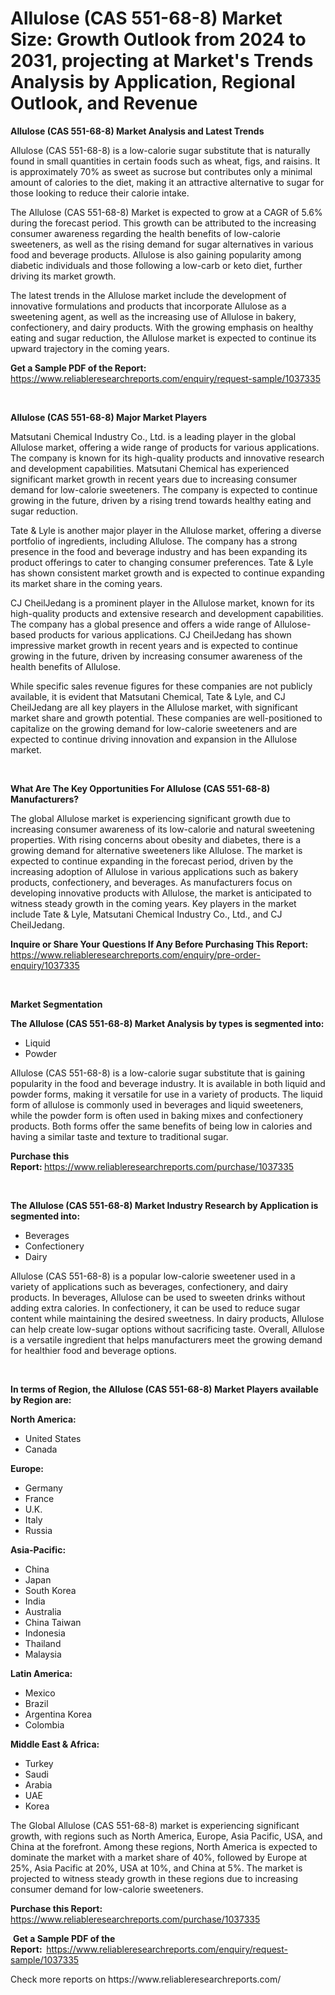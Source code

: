 <p><h1>Allulose (CAS 551-68-8) Market Size: Growth Outlook from 2024 to 2031, projecting at Market's Trends Analysis by Application, Regional Outlook, and Revenue</h1></p><p><strong>Allulose (CAS 551-68-8) Market Analysis and Latest Trends</strong></p>
<p><p>Allulose (CAS 551-68-8) is a low-calorie sugar substitute that is naturally found in small quantities in certain foods such as wheat, figs, and raisins. It is approximately 70% as sweet as sucrose but contributes only a minimal amount of calories to the diet, making it an attractive alternative to sugar for those looking to reduce their calorie intake.</p><p>The Allulose (CAS 551-68-8) Market is expected to grow at a CAGR of 5.6% during the forecast period. This growth can be attributed to the increasing consumer awareness regarding the health benefits of low-calorie sweeteners, as well as the rising demand for sugar alternatives in various food and beverage products. Allulose is also gaining popularity among diabetic individuals and those following a low-carb or keto diet, further driving its market growth.</p><p>The latest trends in the Allulose market include the development of innovative formulations and products that incorporate Allulose as a sweetening agent, as well as the increasing use of Allulose in bakery, confectionery, and dairy products. With the growing emphasis on healthy eating and sugar reduction, the Allulose market is expected to continue its upward trajectory in the coming years.</p></p>
<p><strong>Get a Sample PDF of the Report:&nbsp;</strong> <a href="https://www.reliableresearchreports.com/enquiry/request-sample/1037335">https://www.reliableresearchreports.com/enquiry/request-sample/1037335</a></p>
<p>&nbsp;</p>
<p><strong>Allulose (CAS 551-68-8) Major Market Players</strong></p>
<p><p>Matsutani Chemical Industry Co., Ltd. is a leading player in the global Allulose market, offering a wide range of products for various applications. The company is known for its high-quality products and innovative research and development capabilities. Matsutani Chemical has experienced significant market growth in recent years due to increasing consumer demand for low-calorie sweeteners. The company is expected to continue growing in the future, driven by a rising trend towards healthy eating and sugar reduction.</p><p>Tate & Lyle is another major player in the Allulose market, offering a diverse portfolio of ingredients, including Allulose. The company has a strong presence in the food and beverage industry and has been expanding its product offerings to cater to changing consumer preferences. Tate & Lyle has shown consistent market growth and is expected to continue expanding its market share in the coming years.</p><p>CJ CheilJedang is a prominent player in the Allulose market, known for its high-quality products and extensive research and development capabilities. The company has a global presence and offers a wide range of Allulose-based products for various applications. CJ CheilJedang has shown impressive market growth in recent years and is expected to continue growing in the future, driven by increasing consumer awareness of the health benefits of Allulose.</p><p>While specific sales revenue figures for these companies are not publicly available, it is evident that Matsutani Chemical, Tate & Lyle, and CJ CheilJedang are all key players in the Allulose market, with significant market share and growth potential. These companies are well-positioned to capitalize on the growing demand for low-calorie sweeteners and are expected to continue driving innovation and expansion in the Allulose market.</p></p>
<p>&nbsp;</p>
<p><strong>What Are The Key Opportunities For Allulose (CAS 551-68-8) Manufacturers?</strong></p>
<p><p>The global Allulose market is experiencing significant growth due to increasing consumer awareness of its low-calorie and natural sweetening properties. With rising concerns about obesity and diabetes, there is a growing demand for alternative sweeteners like Allulose. The market is expected to continue expanding in the forecast period, driven by the increasing adoption of Allulose in various applications such as bakery products, confectionery, and beverages. As manufacturers focus on developing innovative products with Allulose, the market is anticipated to witness steady growth in the coming years. Key players in the market include Tate & Lyle, Matsutani Chemical Industry Co., Ltd., and CJ CheilJedang.</p></p>
<p><strong>Inquire or Share Your Questions If Any Before Purchasing This Report:</strong> <a href="https://www.reliableresearchreports.com/enquiry/pre-order-enquiry/1037335">https://www.reliableresearchreports.com/enquiry/pre-order-enquiry/1037335</a></p>
<p>&nbsp;</p>
<p><strong>Market Segmentation</strong></p>
<p><strong>The Allulose (CAS 551-68-8) Market Analysis by types is segmented into:</strong></p>
<p><ul><li>Liquid</li><li>Powder</li></ul></p>
<p><p>Allulose (CAS 551-68-8) is a low-calorie sugar substitute that is gaining popularity in the food and beverage industry. It is available in both liquid and powder forms, making it versatile for use in a variety of products. The liquid form of allulose is commonly used in beverages and liquid sweeteners, while the powder form is often used in baking mixes and confectionery products. Both forms offer the same benefits of being low in calories and having a similar taste and texture to traditional sugar.</p></p>
<p><strong>Purchase this Report:&nbsp;</strong><a href="https://www.reliableresearchreports.com/purchase/1037335">https://www.reliableresearchreports.com/purchase/1037335</a></p>
<p>&nbsp;</p>
<p><strong>The Allulose (CAS 551-68-8) Market Industry Research by Application is segmented into:</strong></p>
<p><ul><li>Beverages</li><li>Confectionery</li><li>Dairy</li></ul></p>
<p><p>Allulose (CAS 551-68-8) is a popular low-calorie sweetener used in a variety of applications such as beverages, confectionery, and dairy products. In beverages, Allulose can be used to sweeten drinks without adding extra calories. In confectionery, it can be used to reduce sugar content while maintaining the desired sweetness. In dairy products, Allulose can help create low-sugar options without sacrificing taste. Overall, Allulose is a versatile ingredient that helps manufacturers meet the growing demand for healthier food and beverage options.</p></p>
<p>&nbsp;</p>
<p><strong>In terms of Region, the Allulose (CAS 551-68-8) Market Players available by Region are:</strong></p>
<p>
    <p> <strong> North America: </strong>
        <ul>
            <li>United States</li>
            <li>Canada</li>
        </ul>
        </p> 
    <p> <strong> Europe: </strong>
        <ul>
            <li>Germany</li>
            <li>France</li>
            <li>U.K.</li>
            <li>Italy</li>
            <li>Russia</li>
        </ul>
        </p> 
    <p> <strong> Asia-Pacific: </strong>
        <ul>
            <li>China</li>
            <li>Japan</li>
            <li>South Korea</li>
            <li>India</li>
            <li>Australia</li>
            <li>China Taiwan</li>
            <li>Indonesia</li>
            <li>Thailand</li>
            <li>Malaysia</li>
        </ul>
        </p> 
    <p> <strong> Latin America: </strong>
        <ul>
            <li>Mexico</li>
            <li>Brazil</li>
            <li>Argentina Korea</li>
            <li>Colombia</li>
        </ul>
        </p> 
    <p> <strong> Middle East & Africa: </strong>
        <ul>
            <li>Turkey</li>
            <li>Saudi</li>
            <li>Arabia</li>
            <li>UAE</li>
            <li>Korea</li>
        </ul>
    </p>
    </p>
<p><p>The Global Allulose (CAS 551-68-8) market is experiencing significant growth, with regions such as North America, Europe, Asia Pacific, USA, and China at the forefront. Among these regions, North America is expected to dominate the market with a market share of 40%, followed by Europe at 25%, Asia Pacific at 20%, USA at 10%, and China at 5%. The market is projected to witness steady growth in these regions due to increasing consumer demand for low-calorie sweeteners.</p></p>
<p><strong>Purchase this Report: </strong><a href="https://www.reliableresearchreports.com/purchase/1037335">https://www.reliableresearchreports.com/purchase/1037335</a></p>
<p>&nbsp;<strong>Get a Sample PDF of the Report:&nbsp;&nbsp;</strong><a href="https://www.reliableresearchreports.com/enquiry/request-sample/1037335">https://www.reliableresearchreports.com/enquiry/request-sample/1037335</a></p>
<p><strong></strong></p>
<p>Check more reports on https://www.reliableresearchreports.com/</p>